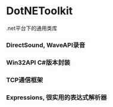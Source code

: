 # DotNEToolkit
.net平台下的通用类库

### DirectSound, WaveAPI录音

### Win32API C#版本封装

### TCP通信框架

### Expressions, 很实用的表达式解析器


